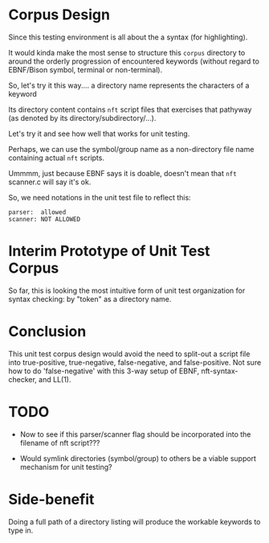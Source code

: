 # Corpus Design


Since this testing environment is all about the a syntax (for highlighting).

It would kinda make the most sense to structure this `corpus` directory to around
the orderly progression of encountered keywords (without regard to EBNF/Bison symbol,
terminal or non-terminal).

So, let's try it this way.... a directory name represents the characters of a keyword

Its directory content contains `nft` script files that exercises that pathyway 
(as denoted by its directory/subdirectory/...).

Let's try it and see how well that works for unit testing.

Perhaps, we can use the symbol/group name as a non-directory file name containing actual `nft` scripts.


Ummmm, just because EBNF says it is doable, doesn't mean that `nft` scanner.c will say it's ok.

So, we need notations in the unit test file to reflect this:

    parser:  allowed
    scanner: NOT ALLOWED

# Interim Prototype of Unit Test Corpus

So far, this is looking the most intuitive form of unit test organization for syntax checking: by "token" as a directory name.



# Conclusion

This unit test corpus design would avoid the need to split-out a script file into true-positive, true-negative, false-negative, and false-positive.  Not sure how to do 'false-negative' with this 3-way setup of EBNF, nft-syntax-checker, and LL(1).

# TODO
* Now to see if this parser/scanner flag should be incorporated into the filename of nft script???

* Would symlink directories (symbol/group) to others be a viable support mechanism for unit testing?


# Side-benefit

Doing a full path of a directory listing will produce the workable keywords to type in.

